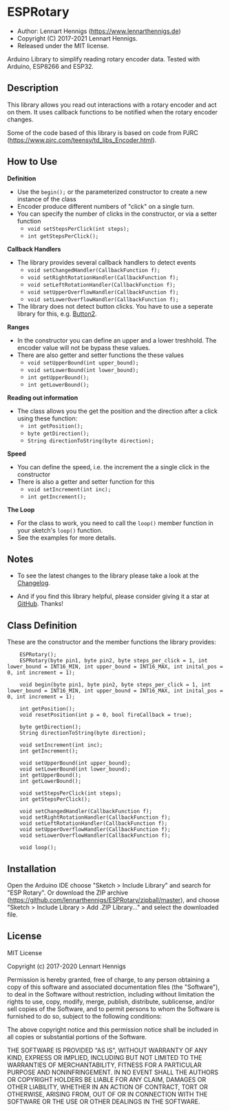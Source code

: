 ESPRotary
==========

* Author: Lennart Hennigs (https://www.lennarthennigs.de)
* Copyright (C) 2017-2021 Lennart Hennigs.
* Released under the MIT license.

Arduino Library to simplify reading rotary encoder data.
Tested with Arduino, ESP8266 and ESP32.

Description
-----------

This library allows you read out interactions with a rotary encoder and act on them. 
It uses callback functions to be notified when the rotary encoder changes.

Some of the code based of this library is based on code from PJRC (https://www.pjrc.com/teensy/td_libs_Encoder.html).


How to Use
----------

__Definition__
- Use the `begin();` or the parameterized constructor to create a new instance of the class
- Encoder produce different numbers of "click" on a single turn. 
- You can specify the number of clicks in the constructor, or via a setter function
    - ```void setStepsPerClick(int steps);```
    - ```int getStepsPerClick();```


__Callback Handlers__
- The library provides several callback handlers to detect events
    - ```void setChangedHandler(CallbackFunction f);```
    - ```void setRightRotationHandler(CallbackFunction f);```
    - ```void setLeftRotationHandler(CallbackFunction f);```
    - ```void setUpperOverflowHandler(CallbackFunction f);```
    - ```void setLowerOverflowHandler(CallbackFunction f);```
- The library does not detect button clicks. You have to use a seperate library for this, e.g. [Button2](https://github.com/LennartHennigs/Button2).


__Ranges__
- In the constructor you can define an upper and a lower treshhold. The encoder value will not be bypass  these values.
- There are also getter and setter functions the these values
    - ```void setUpperBound(int upper_bound);```
    - ```void setLowerBound(int lower_bound);```
    - ```int getUpperBound();```
    - ```int getLowerBound();```


__Reading out information__
- The class allows you the get the position and the direction after a click using these function:
    - ```int getPosition();```
    - ```byte getDirection();```
    - ```String directionToString(byte direction);```


__Speed__
- You can define the speed, i.e. the increment the a single click in the constructor
- There is also a getter and setter function for this
    - ```void setIncrement(int inc);```
    - ```int getIncrement();```


__The Loop__
- For the class to work, you need to call the `loop()` member function in your sketch's `loop()` function.
- See the examples for more details.


Notes
-----

- To see the latest changes to the library please take a look at the [Changelog](https://github.com/LennartHennigs/ESPRotary/blob/master/CHANGELOG.md).
 
- And if you find this library helpful, please consider giving it a star at [GitHub](https://github.com/LennartHennigs/ESPRotary). Thanks!



Class Definition
----------------

These are the constructor and the member functions the library provides:

```
    ESPRotary();
    ESPRotary(byte pin1, byte pin2, byte steps_per_click = 1, int lower_bound = INT16_MIN, int upper_bound = INT16_MAX, int inital_pos = 0, int increment = 1);

    void begin(byte pin1, byte pin2, byte steps_per_click = 1, int lower_bound = INT16_MIN, int upper_bound = INT16_MAX, int inital_pos = 0, int increment = 1);

    int getPosition();
    void resetPosition(int p = 0, bool fireCallback = true);

    byte getDirection();
    String directionToString(byte direction);

    void setIncrement(int inc);
    int getIncrement();

    void setUpperBound(int upper_bound);
    void setLowerBound(int lower_bound);
    int getUpperBound();
    int getLowerBound();

    void setStepsPerClick(int steps);
    int getStepsPerClick();

    void setChangedHandler(CallbackFunction f);
    void setRightRotationHandler(CallbackFunction f);
    void setLeftRotationHandler(CallbackFunction f);
    void setUpperOverflowHandler(CallbackFunction f);
    void setLowerOverflowHandler(CallbackFunction f);

    void loop();
```

Installation
------------
Open the Arduino IDE choose "Sketch > Include Library" and search for "ESP Rotary".
Or download the ZIP archive (https://github.com/lennarthennigs/ESPRotary/zipball/master), and choose "Sketch > Include Library > Add .ZIP Library..." and select the downloaded file.


License
-------

MIT License

Copyright (c) 2017-2020 Lennart Hennigs

Permission is hereby granted, free of charge, to any person obtaining a copy
of this software and associated documentation files (the "Software"), to deal
in the Software without restriction, including without limitation the rights
to use, copy, modify, merge, publish, distribute, sublicense, and/or sell
copies of the Software, and to permit persons to whom the Software is
furnished to do so, subject to the following conditions:

The above copyright notice and this permission notice shall be included in all
copies or substantial portions of the Software.

THE SOFTWARE IS PROVIDED "AS IS", WITHOUT WARRANTY OF ANY KIND, EXPRESS OR
IMPLIED, INCLUDING BUT NOT LIMITED TO THE WARRANTIES OF MERCHANTABILITY,
FITNESS FOR A PARTICULAR PURPOSE AND NONINFRINGEMENT. IN NO EVENT SHALL THE
AUTHORS OR COPYRIGHT HOLDERS BE LIABLE FOR ANY CLAIM, DAMAGES OR OTHER
LIABILITY, WHETHER IN AN ACTION OF CONTRACT, TORT OR OTHERWISE, ARISING FROM,
OUT OF OR IN CONNECTION WITH THE SOFTWARE OR THE USE OR OTHER DEALINGS IN THE
SOFTWARE.
